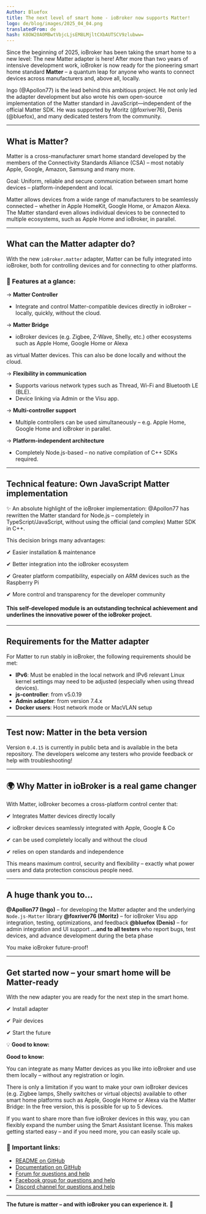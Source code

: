 ```yaml
---
Author: Bluefox
title: The next level of smart home - ioBroker now supports Matter!
logo: de/blog/images/2025_04_04.png
translatedFrom: de
hash: K8OW20A0MBwtVbjcLjsEM8LMjltCXbAUTSCV9zlubww=
---
```

Since the beginning of 2025, ioBroker has been taking the smart home to a new level: The new Matter adapter is here! After more than two years of intensive development work, ioBroker is now ready for the pioneering smart home standard **Matter** – a quantum leap for anyone who wants to connect devices across manufacturers and, above all, locally.

Ingo (@Apollon77) is the lead behind this ambitious project. He not only led the adapter development but also wrote his own open-source implementation of the Matter standard in JavaScript—independent of the official Matter SDK.
He was supported by Moritz (@foxriver76), Denis (@bluefox), and many dedicated testers from the community.

---

## What is Matter?
Matter is a cross-manufacturer smart home standard developed by the members of the Connectivity Standards Alliance (CSA) – most notably Apple, Google, Amazon, Samsung and many more.

Goal: Uniform, reliable and secure communication between smart home devices – platform-independent and local.

Matter allows devices from a wide range of manufacturers to be seamlessly connected – whether in Apple HomeKit, Google Home, or Amazon Alexa. The Matter standard even allows individual devices to be connected to multiple ecosystems, such as Apple Home and ioBroker, in parallel.

---

## What can the Matter adapter do?
With the new `ioBroker.matter` adapter, Matter can be fully integrated into ioBroker, both for controlling devices and for connecting to other platforms.

### 🔧 Features at a glance:
→ **Matter Controller**

- Integrate and control Matter-compatible devices directly in ioBroker – locally, quickly, without the cloud.

→ **Matter Bridge**

- ioBroker devices (e.g. Zigbee, Z-Wave, Shelly, etc.) other ecosystems such as Apple Home, Google Home or Alexa

as virtual Matter devices. This can also be done locally and without the cloud.

→ **Flexibility in communication**

- Supports various network types such as Thread, Wi-Fi and Bluetooth LE (BLE).
- Device linking via Admin or the Visu app.

→ **Multi-controller support**

- Multiple controllers can be used simultaneously – e.g. Apple Home, Google Home and ioBroker in parallel.

→ **Platform-independent architecture**

- Completely Node.js-based – no native compilation of C++ SDKs required.

---

## Technical feature: Own JavaScript Matter implementation
✨ An absolute highlight of the ioBroker implementation: @Apollon77 has rewritten the Matter standard for Node.js – completely in TypeScript/JavaScript, without using the official (and complex) Matter SDK in C++.

This decision brings many advantages:

✔ Easier installation & maintenance

✔ Better integration into the ioBroker ecosystem

✔ Greater platform compatibility, especially on ARM devices such as the Raspberry Pi

✔ More control and transparency for the developer community

#### This self-developed module is an outstanding technical achievement and underlines the innovative power of the ioBroker project.
---

## Requirements for the Matter adapter
For Matter to run stably in ioBroker, the following requirements should be met:

- **IPv6**: Must be enabled in the local network and IPv6 relevant Linux kernel settings may need to be adjusted (especially when using thread devices).
- **js-controller**: from v5.0.19
- **Admin adapter**: from version 7.4.x
- **Docker users**: Host network mode or MacVLAN setup

---

## Test now: Matter in the beta version
Version `0.4.15` is currently in public beta and is available in the beta repository.
The developers welcome any testers who provide feedback or help with troubleshooting!

---

## 🌍 Why Matter in ioBroker is a real game changer
With Matter, ioBroker becomes a cross-platform control center that:

✔ Integrates Matter devices directly locally

✔ ioBroker devices seamlessly integrated with Apple, Google & Co

✔ can be used completely locally and without the cloud

✔ relies on open standards and independence

This means maximum control, security and flexibility – exactly what power users and data protection conscious people need.

---

## A huge thank you to…
**@Apollon77 (Ingo)** – for developing the Matter adapter and the underlying `Node.js-Matter` library **@foxriver76 (Moritz)** – for ioBroker Visu app integration, testing, optimizations, and feedback **@bluefox (Denis)** – for admin integration and UI support **…and to all testers** who report bugs, test devices, and advance development during the beta phase

You make ioBroker future-proof!

---

## Get started now – your smart home will be Matter-ready
With the new adapter you are ready for the next step in the smart home.

✔ Install adapter

✔ Pair devices

✔ Start the future

💡 **Good to know:**

**Good to know:**

You can integrate as many Matter devices as you like into ioBroker and use them locally – without any registration or login.

There is only a limitation if you want to make your own ioBroker devices (e.g. Zigbee lamps, Shelly switches or virtual objects) available to other smart home platforms such as Apple, Google Home or Alexa via the Matter Bridge: In the free version, this is possible for up to 5 devices.

If you want to share more than five ioBroker devices in this way, you can flexibly expand the number using the Smart Assistant license. This makes getting started easy – and if you need more, you can easily scale up.

### 📄 Important links:
- [README on GitHub](https://github.com/ioBroker/ioBroker.matter)
- [Documentation on GitHub](https://github.com/ioBroker/ioBroker.matter/wiki)
- [Forum for questions and help](https://forum.iobroker.net/topic/79498/matter-beta-allgemeine-fragen-und-diskussionen)
- [Facebook group for questions and help](https://www.facebook.com/groups/440499112958264)
- [Discord channel for questions and help](https://discord.com/channels/743167951875604501/743167952303554620)

---

**The future is matter – and with ioBroker you can experience it.** 🚀